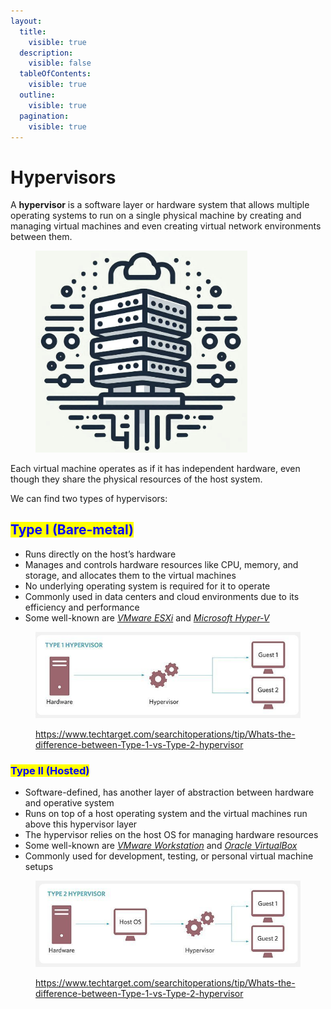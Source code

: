 ```yaml
---
layout:
  title:
    visible: true
  description:
    visible: false
  tableOfContents:
    visible: true
  outline:
    visible: true
  pagination:
    visible: true
---
```


# Hypervisors

A **hypervisor** is a software layer or hardware system that allows multiple operating systems to run on a single physical machine by creating and managing virtual machines and even creating virtual network environments between them.&#x20;

<figure><img src="../.gitbook/assets/image (28) (1) (1).png" alt="" width="339"><figcaption></figcaption></figure>

Each virtual machine operates as if it has independent hardware, even though they share the physical resources of the host system.&#x20;

We can find two types of hypervisors:

## <mark style="color:blue;">Type I (</mark><mark style="color:blue;">**Bare-metal**</mark><mark style="color:blue;">)</mark>

* Runs directly on the host’s hardware
* Manages and controls hardware resources like CPU, memory, and storage, and allocates them to the virtual machines
* No underlying operating system is required for it to operate
* Commonly used in data centers and cloud environments due to its efficiency and performance
* Some well-known are [_VMware ESXi_](https://www.vmware.com/products/cloud-infrastructure/esxi-and-esx) and [_Microsoft Hyper-V_](https://learn.microsoft.com/en-us/virtualization/hyper-v-on-windows/about/)

<figure><img src="../.gitbook/assets/Screenshot_2023-12-18-13-30-18_primary.png" alt=""><figcaption><p><a href="https://www.techtarget.com/searchitoperations/tip/Whats-the-difference-between-Type-1-vs-Type-2-hypervisor">https://www.techtarget.com/searchitoperations/tip/Whats-the-difference-between-Type-1-vs-Type-2-hypervisor</a></p></figcaption></figure>

### <mark style="color:blue;">Type II (Hosted)</mark>

* Software-defined, has another layer of abstraction between hardware and operative system
* Runs on top of a host operating system and the virtual machines run above this hypervisor layer
* The hypervisor relies on the host OS for managing hardware resources
* Some well-known are [_VMware Workstation_](https://www.vmware.com/products/desktop-hypervisor/workstation-and-fusion) and [_Oracle VirtualBox_](https://www.virtualbox.org/)
* Commonly used for development, testing, or personal virtual machine setups

<figure><img src="../.gitbook/assets/image (17) (1) (1) (1).png" alt=""><figcaption><p><a href="https://www.techtarget.com/searchitoperations/tip/Whats-the-difference-between-Type-1-vs-Type-2-hypervisor">https://www.techtarget.com/searchitoperations/tip/Whats-the-difference-between-Type-1-vs-Type-2-hypervisor</a></p></figcaption></figure>
